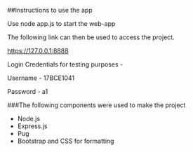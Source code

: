 ##Instructions to use the app

Use node app.js to start the web-app

The following link can then be used to access the project. 

https://127.0.0.1:8888

Login Credentials for testing purposes - 

Username - 17BCE1041 

Password - a1

###The following components were used to make the project

- Node.js
- Express.js
- Pug
- Bootstrap and CSS for formatting 

